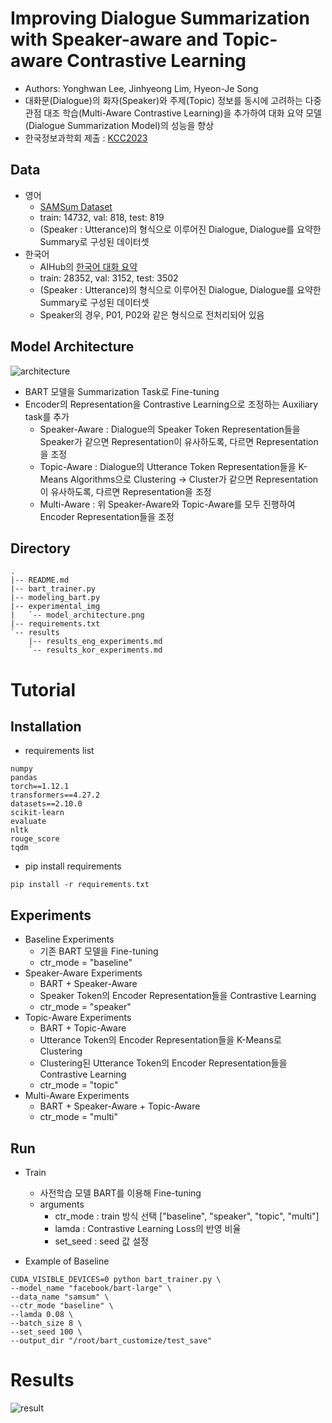 # Improving Dialogue Summarization with Speaker-aware and Topic-aware Contrastive Learning
- Authors: Yonghwan Lee, Jinhyeong Lim, Hyeon-Je Song
- 대화문(Dialogue)의 화자(Speaker)와 주제(Topic) 정보를 동시에 고려하는 다중 관점 대조 학습(Multi-Aware Contrastive Learning)을 추가하여 대화 요약 모델(Dialogue Summarization Model)의 성능을 향상
- 한국정보과학회 제출 : [KCC2023](https://www.kiise.or.kr/conference/kcc/2023/)

## Data
- 영어
    - [SAMSum Dataset](https://huggingface.co/datasets/samsum)
    - train: 14732, val: 818, test: 819
    - (Speaker : Utterance)의 형식으로 이루어진 Dialogue, Dialogue를 요약한 Summary로 구성된 데이터셋
- 한국어
    - AIHub의 [한국어 대화 요약](https://aihub.or.kr/aihubdata/data/view.do?currMenu=115&topMenu=100&aihubDataSe=realm&dataSetSn=117)
    - train: 28352, val: 3152, test: 3502
    - (Speaker : Utterance)의 형식으로 이루어진 Dialogue, Dialogue를 요약한 Summary로 구성된 데이터셋
    - Speaker의 경우, P01, P02와 같은 형식으로 전처리되어 있음

## Model Architecture
![architecture](experimental_img/model_architecture.png)
- BART 모델을 Summarization Task로 Fine-tuning
- Encoder의 Representation을 Contrastive Learning으로 조정하는 Auxiliary task를 추가
    - Speaker-Aware : Dialogue의 Speaker Token Representation들을 Speaker가 같으면 Representation이 유사하도록, 다르면 Representation을 조정
    - Topic-Aware : Dialogue의 Utterance Token Representation들을 K-Means Algorithms으로 Clustering ->  Cluster가 같으면 Representation이 유사하도록, 다르면 Representation을 조정
    - Multi-Aware : 위 Speaker-Aware와 Topic-Aware를 모두 진행하여 Encoder Representation들을 조정

## Directory
```
.
|-- README.md
|-- bart_trainer.py
|-- modeling_bart.py
|-- experimental_img
|   `-- model_architecture.png
|-- requirements.txt
`-- results
    |-- results_eng_experiments.md
    `-- results_kor_experiments.md
```

# Tutorial
## Installation
- requirements list
```
numpy
pandas
torch==1.12.1
transformers==4.27.2
datasets==2.10.0
scikit-learn
evaluate
nltk
rouge_score
tqdm
```

- pip install requirements
```
pip install -r requirements.txt
```

## Experiments
- Baseline Experiments
    - 기존 BART 모델을 Fine-tuning
    - ctr_mode = "baseline"
- Speaker-Aware Experiments
    - BART + Speaker-Aware
    - Speaker Token의 Encoder Representation들을 Contrastive Learning
    - ctr_mode = "speaker"
- Topic-Aware Experiments
    - BART + Topic-Aware
    - Utterance Token의 Encoder Representation들을 K-Means로 Clustering
    - Clustering된 Utterance Token의 Encoder Representation들을 Contrastive Learning
    - ctr_mode = "topic"
- Multi-Aware Experiments
    - BART + Speaker-Aware + Topic-Aware
    - ctr_mode = "multi"

## Run
- Train
    - 사전학습 모델 BART를 이용해 Fine-tuning
    - arguments
        - ctr_mode : train 방식 선택 ["baseline", "speaker", "topic", "multi"]
        - lamda : Contrastive Learning Loss의 반영 비율
        - set_seed : seed 값 설정

- Example of Baseline
```
CUDA_VISIBLE_DEVICES=0 python bart_trainer.py \
--model_name "facebook/bart-large" \
--data_name "samsum" \
--ctr_mode "baseline" \
--lamda 0.08 \
--batch_size 8 \
--set_seed 100 \
--output_dir "/root/bart_customize/test_save"
```

# Results
![result](experimental_img/result.png)